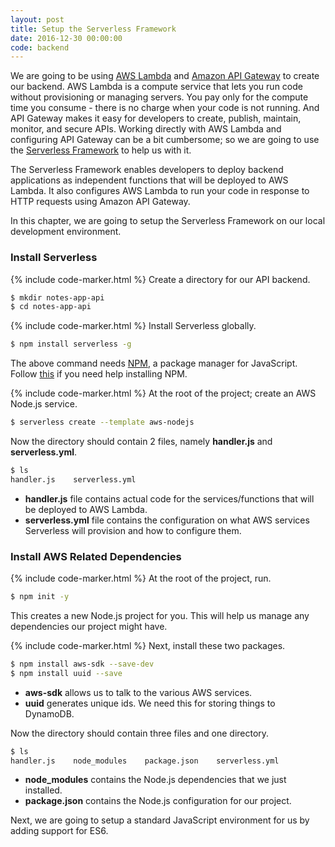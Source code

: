 ```yaml
---
layout: post
title: Setup the Serverless Framework
date: 2016-12-30 00:00:00
code: backend
---
```


We are going to be using [AWS Lambda](https://aws.amazon.com/lambda/) and [Amazon API Gateway](https://aws.amazon.com/api-gateway/) to create our backend. AWS Lambda is a compute service that lets you run code without provisioning or managing servers. You pay only for the compute time you consume - there is no charge when your code is not running. And API Gateway makes it easy for developers to create, publish, maintain, monitor, and secure APIs. Working directly with AWS Lambda and configuring API Gateway can be a bit cumbersome; so we are going to use the [Serverless Framework](https://serverless.com) to help us with it.

The Serverless Framework enables developers to deploy backend applications as independent functions that will be deployed to AWS Lambda. It also configures AWS Lambda to run your code in response to HTTP requests using Amazon API Gateway.

In this chapter, we are going to setup the Serverless Framework on our local development environment.

### Install Serverless

{% include code-marker.html %} Create a directory for our API backend.

``` bash
$ mkdir notes-app-api
$ cd notes-app-api
```

{% include code-marker.html %} Install Serverless globally.

``` bash
$ npm install serverless -g
```

The above command needs [NPM](https://www.npmjs.com), a package manager for JavaScript. Follow [this](https://docs.npmjs.com/getting-started/installing-node) if you need help installing NPM.

{% include code-marker.html %} At the root of the project; create an AWS Node.js service.

``` bash
$ serverless create --template aws-nodejs
```

Now the directory should contain 2 files, namely **handler.js** and **serverless.yml**.

``` bash
$ ls
handler.js    serverless.yml
```

- **handler.js** file contains actual code for the services/functions that will be deployed to AWS Lambda.
- **serverless.yml** file contains the configuration on what AWS services Serverless will provision and how to configure them.

### Install AWS Related Dependencies

{% include code-marker.html %} At the root of the project, run.

``` bash
$ npm init -y
```

This creates a new Node.js project for you. This will help us manage any dependencies our project might have.

{% include code-marker.html %} Next, install these two packages.

``` bash
$ npm install aws-sdk --save-dev
$ npm install uuid --save
```

- **aws-sdk** allows us to talk to the various AWS services.
- **uuid** generates unique ids. We need this for storing things to DynamoDB.

Now the directory should contain three files and one directory.

``` bash
$ ls
handler.js    node_modules    package.json    serverless.yml
```

- **node_modules** contains the Node.js dependencies that we just installed.
- **package.json** contains the Node.js configuration for our project.

Next, we are going to setup a standard JavaScript environment for us by adding support for ES6.

